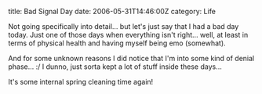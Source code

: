 title: Bad Signal Day
date: 2006-05-31T14:46:00Z
category: Life

Not going specifically into detail… but let's just say that I had a bad day today. Just one of those days when everything isn't right… well, at least in terms of physical health and having myself being emo (somewhat).

And for some unknown reasons I did notice that I'm into some kind of denial phase… :/ I dunno, just sorta kept a lot of stuff inside these days…

It's some internal spring cleaning time again!
